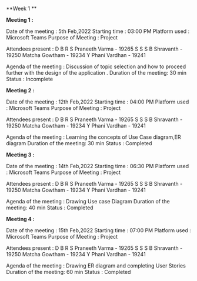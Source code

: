 **Week 1 **

**Meeting 1 :**

Date of the meeting    : 5th Feb,2022
Starting time          : 03:00 PM 
Platform used          : Microsoft Teams
Purpose of Meeting     : Project

Attendees present      :
D B R S Praneeth Varma - 19265
S S S B Shravanth      - 19250
Matcha Gowtham         - 19234
Y Phani Vardhan        - 19241

Agenda of the meeting  : Discussion of topic selection and how to proceed further with the design of the application .
Duration of the meeting: 30 min
Status                 : Incomplete


**Meeting 2 :**

Date of the meeting    : 12th Feb,2022
Starting time          : 04:00 PM 
Platform used          : Microsoft Teams
Purpose of Meeting     : Project

Attendees present      :
D B R S Praneeth Varma - 19265
S S S B Shravanth      - 19250
Matcha Gowtham         - 19234
Y Phani Vardhan        - 19241

Agenda of the meeting  : Learning the concepts of Use Case diagram,ER diagram
Duration of the meeting: 30 min
Status                 : Completed

**Meeting 3 :**

Date of the meeting    : 14th Feb,2022
Starting time          : 06:30 PM 
Platform used          : Microsoft Teams
Purpose of Meeting     : Project

Attendees present      :
D B R S Praneeth Varma - 19265
S S S B Shravanth      - 19250
Matcha Gowtham         - 19234
Y Phani Vardhan        - 19241

Agenda of the meeting  : Drawing Use case Diagram
Duration of the meeting: 40 min
Status                 : Completed

**Meeting 4 :**

Date of the meeting    : 15th Feb,2022
Starting time          : 07:00 PM 
Platform used          : Microsoft Teams
Purpose of Meeting     : Project

Attendees present      :
D B R S Praneeth Varma - 19265
S S S B Shravanth      - 19250
Matcha Gowtham         - 19234
Y Phani Vardhan        - 19241

Agenda of the meeting  : Drawing ER diagram and completing User Stories
Duration of the meeting: 60 min
Status                 : Completed
